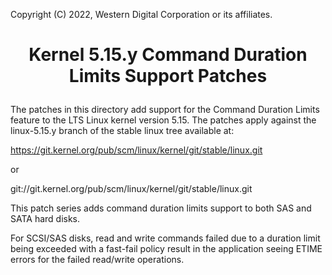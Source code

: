 Copyright (C) 2022, Western Digital Corporation or its affiliates.

# <p align="center">Kernel 5.15.y Command Duration Limits Support Patches</p>

The patches in this directory add support for the Command Duration Limits
feature to the LTS Linux kernel version 5.15. The patches apply against the
linux-5.15.y branch of the stable linux tree available at:

https://git.kernel.org/pub/scm/linux/kernel/git/stable/linux.git

or

git://git.kernel.org/pub/scm/linux/kernel/git/stable/linux.git

This patch series adds command duration limits support to both SAS and SATA
hard disks.

For SCSI/SAS disks, read and write commands failed due to a duration limit being
exceeded with a fast-fail policy result in the application seeing ETIME errors
for the failed read/write operations.
